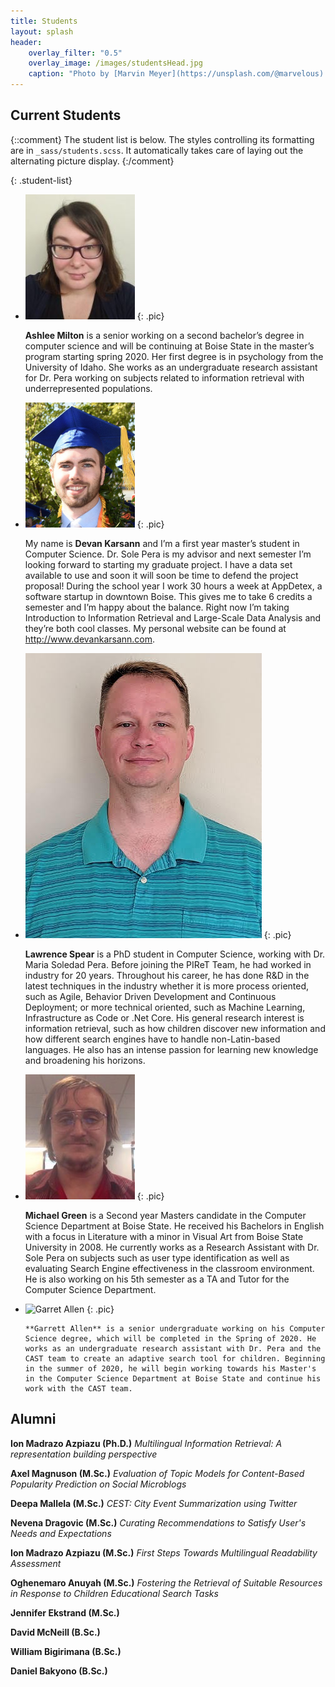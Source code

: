 ```yaml
---
title: Students
layout: splash
header:
    overlay_filter: "0.5"
    overlay_image: /images/studentsHead.jpg
    caption: "Photo by [Marvin Meyer](https://unsplash.com/@marvelous) on [Unsplash](https://unsplash.com/photos/SYTO3xs06fU)"
---
```



## Current Students

{::comment}
The student list is below.  The styles controlling its formatting are in `_sass/students.scss`. It
automatically takes care of laying out the alternating picture display.
{:/comment}

{: .student-list}

-   ![Ashlee Milton](../images/Ashlee_pic.jpg)
    {: .pic}

    **Ashlee Milton** is a senior working on a second bachelor’s degree in computer science and will be continuing at Boise State in the master’s program starting spring 2020. Her first degree is in psychology from the University of Idaho. She works as an undergraduate research assistant for Dr. Pera working on subjects related to information retrieval with underrepresented populations.



-   ![Devan Karsann](../images/Devan_pic.png)
    {: .pic}

    My name is **Devan Karsann** and I’m a first year master’s student in Computer Science. Dr. Sole Pera is my advisor and next semester I’m looking forward to starting my graduate project. I have a data set available to use and soon it will soon be time to defend the project proposal! During the school year I work 30 hours a week at AppDetex, a software startup in downtown Boise. This gives me to take 6 credits a semester and I’m happy about the balance. Right now I’m taking Introduction to Information Retrieval and Large-Scale Data Analysis and they’re both cool classes. My personal website can be found at <http://www.devankarsann.com>.


-   ![Lawrence Spear](../images/Lawrence_pic.jpg)
    {: .pic}

    **Lawrence Spear** is a PhD student in Computer Science, working with Dr. Maria Soledad Pera. Before joining the PIReT Team, he had worked in industry for 20 years. Throughout his career, he has done R&D in the latest techniques in the industry whether it is more process oriented, such as Agile, Behavior Driven Development and Continuous Deployment; or more technical oriented, such as Machine Learning, Infrastructure as Code or .Net Core. His general research interest is information retrieval, such as how children discover new information and how different search engines have to handle non-Latin-based languages. He also has an intense passion for learning new knowledge and broadening his horizons.

-   ![Michael Green](../images/MichaelG_pic.jpg)
    {: .pic}

    **Michael Green** is a Second year Masters candidate in the Computer Science Department at Boise State. He received his Bachelors in English with a focus in Literature with a minor in Visual Art from Boise State University in 2008. He currently works as a Research Assistant with Dr. Sole Pera on subjects such as user type identification as well as evaluating Search Engine effectiveness in the classroom environment. He is also working on his 5th semester as a TA and Tutor for the Computer Science Department.

-   ![Garret Allen](../images/GarrettA_pic.jpg)
        {: .pic}

        **Garrett Allen** is a senior undergraduate working on his Computer Science degree, which will be completed in the Spring of 2020. He works as an undergraduate research assistant with Dr. Pera and the CAST team to create an adaptive search tool for children. Beginning in the summer of 2020, he will begin working towards his Master's in the Computer Science Department at Boise State and continue his work with the CAST team.





## Alumni

**Ion Madrazo Azpiazu (Ph.D.)**  *Multilingual Information Retrieval: A representation building perspective*

**Axel Magnuson (M.Sc.)**   *Evaluation of Topic Models for Content-Based Popularity Prediction on Social Microblogs*

**Deepa Mallela (M.Sc.)**   *CEST: City Event Summarization using Twitter*

**Nevena Dragovic (M.Sc.)**   *Curating Recommendations to Satisfy User's Needs and Expectations*

**Ion Madrazo Azpiazu (M.Sc.)**   *First Steps Towards Multilingual Readability Assessment*

**Oghenemaro Anuyah (M.Sc.)**   *Fostering the Retrieval of Suitable Resources in Response to Children Educational Search Tasks*

**Jennifer Ekstrand (M.Sc.)**

**David McNeill (B.Sc.)**

**William Bigirimana (B.Sc.)**

**Daniel Bakyono (B.Sc.)**
